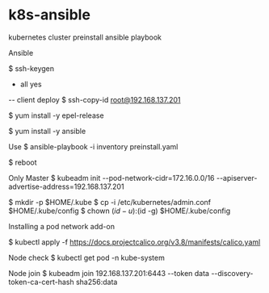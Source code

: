 # k8s-ansible
kubernetes cluster preinstall ansible playbook

Ansible

$ ssh-keygen

- all yes

-- client deploy
$ ssh-copy-id root@192.168.137.201

$ yum install -y epel-release

$ yum install -y ansible

Use
$ ansible-playbook -i inventory preinstall.yaml

$ reboot

Only Master
$ kubeadm init --pod-network-cidr=172.16.0.0/16 --apiserver-advertise-address=192.168.137.201

$ mkdir -p $HOME/.kube
$ cp -i /etc/kubernetes/admin.conf $HOME/.kube/config
$ chown $(id -u):$(id -g) $HOME/.kube/config

Installing a pod network add-on

$ kubectl apply -f https://docs.projectcalico.org/v3.8/manifests/calico.yaml 

Node check
$ kubectl get pod -n kube-system 

Node join
$ kubeadm join 192.168.137.201:6443 --token data --discovery-token-ca-cert-hash sha256:data
 

